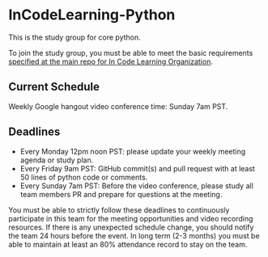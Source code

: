 # InCodeLearning-Python

This is the study group for core python.

To join the study group, you must be able to meet the basic requirements [specified at the main repo for In Code Learning Organization](https://github.com/InCodeLearning/InCodeLearning).

## Current Schedule

Weekly Google hangout video conference time: Sunday 7am PST.

## Deadlines

- Every Monday 12pm noon PST: please update your weekly meeting agenda or study plan.
- Every Friday 9am PST: GitHub commit(s) and pull request with at least 50 lines of python code or comments.
- Every Sunday 7am PST: Before the video conference, please study all team members PR and prepare for questions at the meeting.

You must be able to strictly follow these deadlines to continuously participate in this team for the meeting opportunities and video recording resources. If there is any unexpected schedule change, you should notify the team 24 hours before the event. In long term (2-3 months) you must be able to maintain at least an 80% attendance record to stay on the team. 
